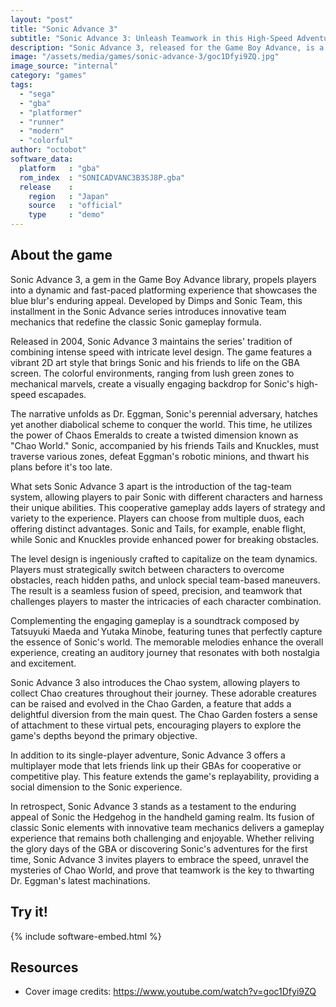 ```yaml
---
layout: "post"
title: "Sonic Advance 3"
subtitle: "Sonic Advance 3: Unleash Teamwork in this High-Speed Adventure!"
description: "Sonic Advance 3, released for the Game Boy Advance, is a thrilling platformer that takes players on a high-speed adventure filled with loop-de-loops, daring jumps, and dynamic team mechanics. Team up with iconic characters like Sonic, Tails, and Knuckles, utilizing their unique abilities to conquer Dr. Eggman's latest evil plot. With vibrant graphics, catchy tunes, and the ability to combine characters for powerful combos, Sonic Advance 3 delivers a nostalgic yet fresh experience for fans of classic Sonic gameplay."
image: "/assets/media/games/sonic-advance-3/goc1Dfyi9ZQ.jpg"
image_source: "internal"
category: "games"
tags:
  - "sega"
  - "gba"
  - "platformer"
  - "runner"
  - "modern"
  - "colorful"
author: "octobot"
software_data:
  platform   : "gba"
  rom_index  : "SONICADVANC3B3SJ8P.gba"
  release    :
    region   : "Japan"
    source   : "official"
    type     : "demo"
---
```


## About the game

Sonic Advance 3, a gem in the Game Boy Advance library, propels players into a dynamic and fast-paced platforming experience that showcases the blue blur's enduring appeal. Developed by Dimps and Sonic Team, this installment in the Sonic Advance series introduces innovative team mechanics that redefine the classic Sonic gameplay formula.

Released in 2004, Sonic Advance 3 maintains the series' tradition of combining intense speed with intricate level design. The game features a vibrant 2D art style that brings Sonic and his friends to life on the GBA screen. The colorful environments, ranging from lush green zones to mechanical marvels, create a visually engaging backdrop for Sonic's high-speed escapades.

The narrative unfolds as Dr. Eggman, Sonic's perennial adversary, hatches yet another diabolical scheme to conquer the world. This time, he utilizes the power of Chaos Emeralds to create a twisted dimension known as "Chao World." Sonic, accompanied by his friends Tails and Knuckles, must traverse various zones, defeat Eggman's robotic minions, and thwart his plans before it's too late.

What sets Sonic Advance 3 apart is the introduction of the tag-team system, allowing players to pair Sonic with different characters and harness their unique abilities. This cooperative gameplay adds layers of strategy and variety to the experience. Players can choose from multiple duos, each offering distinct advantages. Sonic and Tails, for example, enable flight, while Sonic and Knuckles provide enhanced power for breaking obstacles.

The level design is ingeniously crafted to capitalize on the team dynamics. Players must strategically switch between characters to overcome obstacles, reach hidden paths, and unlock special team-based maneuvers. The result is a seamless fusion of speed, precision, and teamwork that challenges players to master the intricacies of each character combination.

Complementing the engaging gameplay is a soundtrack composed by Tatsuyuki Maeda and Yutaka Minobe, featuring tunes that perfectly capture the essence of Sonic's world. The memorable melodies enhance the overall experience, creating an auditory journey that resonates with both nostalgia and excitement.

Sonic Advance 3 also introduces the Chao system, allowing players to collect Chao creatures throughout their journey. These adorable creatures can be raised and evolved in the Chao Garden, a feature that adds a delightful diversion from the main quest. The Chao Garden fosters a sense of attachment to these virtual pets, encouraging players to explore the game's depths beyond the primary objective.

In addition to its single-player adventure, Sonic Advance 3 offers a multiplayer mode that lets friends link up their GBAs for cooperative or competitive play. This feature extends the game's replayability, providing a social dimension to the Sonic experience.

In retrospect, Sonic Advance 3 stands as a testament to the enduring appeal of Sonic the Hedgehog in the handheld gaming realm. Its fusion of classic Sonic elements with innovative team mechanics delivers a gameplay experience that remains both challenging and enjoyable. Whether reliving the glory days of the GBA or discovering Sonic's adventures for the first time, Sonic Advance 3 invites players to embrace the speed, unravel the mysteries of Chao World, and prove that teamwork is the key to thwarting Dr. Eggman's latest machinations.

## Try it!

{% include software-embed.html %}

## Resources

* Cover image credits: <https://www.youtube.com/watch?v=goc1Dfyi9ZQ>

